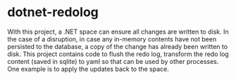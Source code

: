 # dotnet-redolog

With this project, a .NET space can ensure all changes are written to disk. In the case of a disruption, in case any in-memory contents have not been persisted to the database, a copy of the change has already been written to disk. This project contains code to flush the redo log, transform the redo log content (saved in sqlite) to yaml so that can be used by other processes. One example is to apply the updates back to the space.
